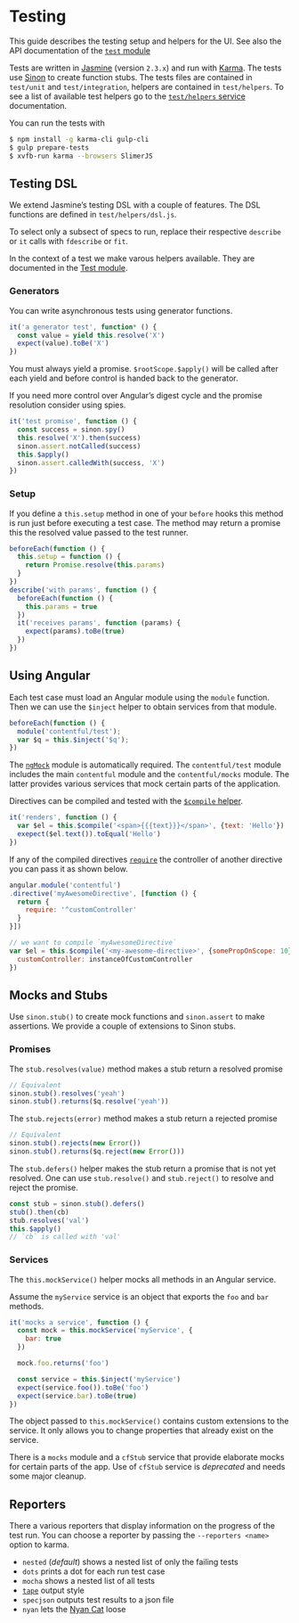 Testing
=======

This guide describes the testing setup and helpers for the UI. See also
the API documentation of the [`test` module][module:test]

Tests are written in [Jasmine][jasmine] (version `2.3.x`) and run with
[Karma][karma].  The tests use [Sinon][sinon] to create function stubs.
The tests files are contained in `test/unit` and `test/integration`,
helpers are contained in `test/helpers`. To see a list of available
test helpers go to the [`test/helpers` service][service:helpers] documentation.

You can run the tests with
~~~bash
$ npm install -g karma-cli gulp-cli
$ gulp prepare-tests
$ xvfb-run karma --browsers SlimerJS
~~~


Testing DSL
-----------

We extend Jasmine’s testing DSL with a couple of features. The DSL functions are
defined in `test/helpers/dsl.js`.

To select only a subsect of specs to run, replace their respective
`describe` or `it` calls with `fdescribe` or `fit`.

In the context of a test we make varous helpers available. They are documented
in the [Test module][module:test].

### Generators

You can write asynchronous tests using generator functions.
~~~js
it('a generator test', function* () {
  const value = yield this.resolve('X')
  expect(value).toBe('X')
})
~~~
You must always yield a promise. `$rootScope.$apply()` will be called after each
yield and before control is handed back to the generator.

If you need more control over Angular’s digest cycle and the promise resolution
consider using spies.
~~~js
it('test promise', function () {
  const success = sinon.spy()
  this.resolve('X').then(success)
  sinon.assert.notCalled(success)
  this.$apply()
  sinon.assert.calledWith(success, 'X')
})
~~~

### Setup

If you define a `this.setup` method in one of your `before` hooks this method is
run just before executing a test case. The method may return a promise this the
resolved value passed to the test runner.

~~~js
beforeEach(function () {
  this.setup = function () {
    return Promise.resolve(this.params)
  }
})
describe('with params', function () {
  beforeEach(function () {
    this.params = true
  })
  it('receives params', function (params) {
    expect(params).toBe(true)
  })
})
~~~


Using Angular
-------------

Each test case must load an Angular module using the `module` function.
Then we can use the `$inject` helper to obtain services from that
module.

~~~js
beforeEach(function () {
  module('contentful/test');
  var $q = this.$inject('$q');
})
~~~

The [`ngMock`][ng-mock] module is automatically required. The
`contentful/test` module includes the main `contentful` module and the
`contentful/mocks` module. The latter provides various services that
mock certain parts of the application.

Directives can be compiled and tested with the
[`$compile` helper][service:helpers].

~~~js
it('renders', function () {
  var $el = this.$compile('<span>{{{text}}}</span>', {text: 'Hello'})
  exepect($el.text()).toEqual('Hello')
})
~~~

If any of the compiled directives [`require`][require] the controller of another
directive you can pass it as shown below.

~~~js
angular.module('contentful')
.directive('myAwesomeDirective', [function () {
  return {
    require: '^customController'
  }
}])

// we want to compile `myAwesomeDirective`
var $el = this.$compile('<my-awesome-directive>', {somePropOnScope: 10}, {
  customController: instanceOfCustomController
})
~~~


Mocks and Stubs
---------------

Use `sinon.stub()` to create mock functions and `sinon.assert` to make
assertions. We provide a couple of extensions to Sinon stubs.

### Promises

The `stub.resolves(value)` method makes a stub return a resolved promise

~~~js
// Equivalent
sinon.stub().resolves('yeah')
sinon.stub().returns($q.resolve('yeah'))
~~~

The `stub.rejects(error)` method makes a stub return a rejected promise
~~~ js
// Equivalent
sinon.stub().rejects(new Error())
sinon.stub().returns($q.reject(new Error()))
~~~

The `stub.defers()` helper makes the stub return a promise that is not yet
resolved. One can use `stub.resolve()` and `stub.reject()` to resolve and reject
the promise.

~~~js
const stub = sinon.stub().defers()
stub().then(cb)
stub.resolves('val')
this.$apply()
// `cb` is called with 'val'
~~~

### Services

The `this.mockService()` helper mocks all methods in an Angular service.

Assume the `myService` service is an object that exports the `foo` and `bar`
methods.

~~~js
it('mocks a service', function () {
  const mock = this.mockService('myService', {
    bar: true
  })

  mock.foo.returns('foo')

  const service = this.$inject('myService')
  expect(service.foo()).toBe('foo')
  expect(service.bar).toBe(true)
})
~~~

The object passed to `this.mockService()` contains custom extensions to the
service. It only allows you to change properties that already exist on the
service.

There is a `mocks` module and a `cfStub` service that provide elaborate mocks
for certain parts of the app. Use of `cfStub` service is *deprecated* and needs
some major cleanup.


Reporters
---------

There a various reporters that display information on the progress of
the test run. You can choose a reporter by passing the
`--reporters <name>` option to karma.

- `nested` (*default*) shows a nested list of only the failing tests
- `dots` prints a dot for each run test case
- `mocha` shows a nested list of all tests
- [`tape`][tape] output style
- `specjson` outputs test results to a json file
- `nyan` lets the [Nyan Cat](http://www.nyan.cat) loose

[ng-mock]: https://docs.angularjs.org/api/ngMock
[sinon]: http://sinonjs.org/
[jasmine]: http://jasmine.github.io/2.0/introduction.html
[karma]: http://karma-runner.github.io/0.12/index.html
[module:test]: api/contentful/test
[tape]: https://github.com/substack/tape
[service:helpers]: api/contentful/test/service/helpers
[require]: https://docs.angularjs.org/api/ng/service/$compile#-require-
